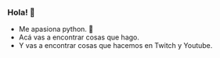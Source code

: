 ### Hola! 👋

- Me apasiona python. 🐍
- Acá vas a encontrar cosas que hago. 
- Y vas a encontrar cosas que hacemos en Twitch y Youtube.
